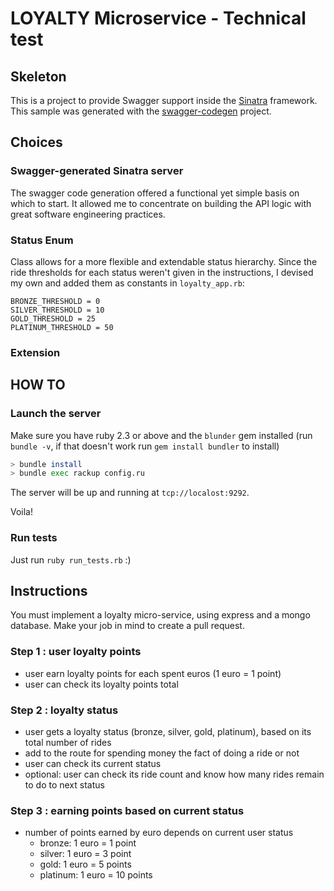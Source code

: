 # LOYALTY Microservice - Technical test

## Skeleton
This is a project to provide Swagger support inside the [Sinatra](http://www.sinatrarb.com/) framework.  
This sample was generated with the [swagger-codegen](https://github.com/swagger-api/swagger-codegen) project.

## Choices

### Swagger-generated Sinatra server

The swagger code generation offered a functional yet simple basis on which to start. It allowed me to concentrate on building the API logic with great software engineering practices.


### Status Enum

Class allows for a more flexible and extendable status hierarchy. Since the ride thresholds for each status weren't given in the instructions, I devised my own and added them as constants in `loyalty_app.rb`:

```
BRONZE_THRESHOLD = 0
SILVER_THRESHOLD = 10
GOLD_THRESHOLD = 25
PLATINUM_THRESHOLD = 50
```

### Extension


## HOW TO

### Launch the server
Make sure you have ruby 2.3 or above and the `blunder` gem installed (run `bundle -v`, if that doesn't work run `gem install bundler` to install)

```bash
> bundle install
> bundle exec rackup config.ru
```

The server will be up and running at `tcp://localost:9292`.

Voila!

### Run tests
Just run `ruby run_tests.rb` :)


## Instructions
You must implement a loyalty micro-service, using express and a mongo database.
Make your job in mind to create a pull request.

### Step 1 : user loyalty points

* user earn loyalty points for each spent euros (1 euro = 1 point)
* user can check its loyalty points total

### Step 2 : loyalty status

* user gets a loyalty status (bronze, silver, gold, platinum), based on its total number of rides
* add to the route for spending money the fact of doing a ride or not
* user can check its current status
* optional: user can check its ride count and know how many rides remain to do to next status

### Step 3 : earning points based on current status

* number of points earned by euro depends on current user status
	* bronze: 1 euro = 1 point
	* silver: 1 euro = 3 point
	* gold: 1 euro = 5 points
	* platinum: 1 euro = 10 points
